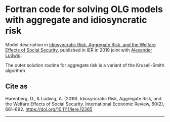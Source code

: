 # Fortran code for solving OLG models with aggregate and idiosyncratic risk

Model description in [Idiosyncratic Risk, Aggregate Risk, and the Welfare Effects of Social Security](https://onlinelibrary.wiley.com/doi/10.1111/iere.12365), published in IER in 2019 joint with [Alexander Ludwig](https://alexander-ludwig.com/).

The outer solution routine for aggregate risk is a variant of the Krusell-Smith algorithm

## Cite as
Harenberg, D., & Ludwig, A. (2019). Idiosyncratic Risk, Aggregate Risk, and the Welfare Effects of Social Security. International Economic Review, 60(2), 661–692. https://doi.org/10.1111/iere.12365

*************************************************************************
